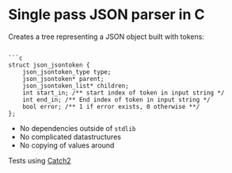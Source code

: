 # Single pass JSON parser in C

Creates a tree representing a JSON object built with tokens:
```

```c
struct json_jsontoken {
    json_jsontoken_type type;
    json_jsontoken* parent;
    json_jsontoken_list* children;
    int start_in; /** start index of token in input string */
    int end_in; /** End index of token in input string */
    bool error; /** 1 if error exists, 0 otherwise **/
};
```

- No dependencies outside of `stdlib`
- No complicated datastructures
- No copying of values around

Tests using [Catch2](https://github.com/catchorg/Catch2)
